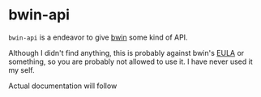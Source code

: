 # bwin-api

`bwin-api` is a endeavor to give [bwin](http://bwin.de) some kind of API.

Although I didn't find anything, this is probably against bwin's [EULA](https://help.bwin.com/General/Legal/general_tac_overview.aspx?sc_lang=de) or something, so you are probably not allowed to use it. I have never used it my self.

Actual documentation will follow

